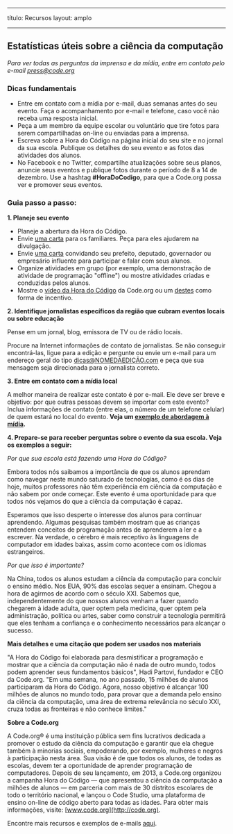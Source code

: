 * * *

título: Recursos layout: amplo

* * *

## Estatísticas úteis sobre a ciência da computação

*Para ver todas as perguntas da imprensa e da mídia, entre em contato pelo e-mail <press@code.org>*

### Dicas fundamentais

  * Entre em contato com a mídia por e-mail, duas semanas antes do seu evento. Faça o acompanhamento por e-mail e telefone, caso você não receba uma resposta inicial.
  * Peça a um membro da equipe escolar ou voluntário que tire fotos para serem compartilhadas on-line ou enviadas para a imprensa.
  * Escreva sobre a Hora do Código na página inicial do seu site e no jornal da sua escola. Publique os detalhes do seu evento e as fotos das atividades dos alunos.
  * No Facebook e no Twitter, compartilhe atualizações sobre seus planos, anuncie seus eventos e publique fotos durante o período de 8 a 14 de dezembro. Use a hashtag **#HoraDoCodigo**, para que a Code.org possa ver e promover seus eventos.

### Guia passo a passo:

**1. Planeje seu evento**

  * Planeje a abertura da Hora do Código.
  * Envie [uma carta](/resources#sample-emails) para os familiares. Peça para eles ajudarem na divulgação.
  * Envie [uma carta](/resources#sample-emails) convidando seu prefeito, deputado, governador ou empresário influente para participar e falar com seus alunos.
  * Organize atividades em grupo (por exemplo, uma demonstração de atividade de programação "offline") ou mostre atividades criadas e conduzidas pelos alunos.
  * Mostre o [vídeo da Hora do Código](http://hourofcode.com) da Code.org ou um [destes](/resources#videos) como forma de incentivo.

**2. Identifique jornalistas específicos da região que cubram eventos locais ou sobre educação**

Pense em um jornal, blog, emissora de TV ou de rádio locais.

Procure na Internet informações de contato de jornalistas. Se não conseguir encontrá-las, ligue para a edição e pergunte ou envie um e-mail para um endereço geral do tipo dicas@NOMEDAEDIÇÃO.com e peça que sua mensagem seja direcionada para o jornalista correto.

**3. Entre em contato com a mídia local**

A melhor maneira de realizar este contato é por e-mail. Ele deve ser breve e objetivo: por que outras pessoas devem se importar com este evento? Inclua informações de contato (entre elas, o número de um telefone celular) de quem estará no local do evento. **Veja um [exemplo de abordagem à mídia](/resources#sample-emails).**

**4. Prepare-se para receber perguntas sobre o evento da sua escola. Veja os exemplos a seguir:**

*Por que sua escola está fazendo uma Hora do Código?*

Embora todos nós saibamos a importância de que os alunos aprendam como navegar neste mundo saturado de tecnologias, como é os dias de hoje, muitos professores não têm experiência em ciência da computação e não sabem por onde começar. Este evento é uma oportunidade para que todos nós vejamos do que a ciência da computação é capaz.

Esperamos que isso desperte o interesse dos alunos para continuar aprendendo. Algumas pesquisas também mostram que as crianças entendem conceitos de programação antes de aprenderem a ler e a escrever. Na verdade, o cérebro é mais receptivo às linguagens de computador em idades baixas, assim como acontece com os idiomas estrangeiros.

*Por que isso é importante?*

Na China, todos os alunos estudam a ciência da computação para concluir o ensino médio. Nos EUA, 90% das escolas sequer a ensinam. Chegou a hora de agirmos de acordo com o século XXI. Sabemos que, independentemente do que nossos alunos venham a fazer quando chegarem à idade adulta, quer optem pela medicina, quer optem pela administração, política ou artes, saber como construir a tecnologia permitirá que eles tenham a confiança e o conhecimento necessários para alcançar o sucesso.

**Mais detalhes e uma citação que podem ser usados nos materiais**

"A Hora do Código foi elaborada para desmistificar a programação e mostrar que a ciência da computação não é nada de outro mundo, todos podem aprender seus fundamentos básicos", Hadi Partovi, fundador e CEO da Code.org. "Em uma semana, no ano passado, 15 milhões de alunos participaram da Hora do Código. Agora, nosso objetivo é alcançar 100 milhões de alunos no mundo todo, para provar que a demanda pelo ensino da ciência da computação, uma área de extrema relevância no século XXI, cruza todas as fronteiras e não conhece limites."

**Sobre a Code.org**

A Code.org® é uma instituição pública sem fins lucrativos dedicada a promover o estudo da ciência da computação e garantir que ela chegue também à minorias sociais, empoderando, por exemplo, mulheres e negros à participação nesta área. Sua visão é de que todos os alunos, de todas as escolas, devem ter a oportunidade de aprender programação de computadores. Depois de seu lançamento, em 2013, a Code.org organizou a campanha Hora do Código — que apresentou a ciência da computação a milhões de alunos — em parceria com mais de 30 distritos escolares de todo o território nacional, e lançou o Code Studio, uma plataforma de ensino on-line de código aberto para todas as idades. Para obter mais informações, visite: [www.code.org](http://code.org).

  
Encontre mais recursos e exemplos de e-mails [aqui](/resources).